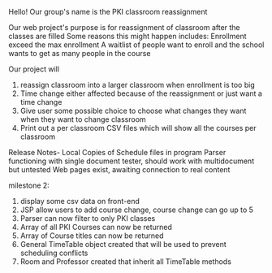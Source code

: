 Hello!
Our group's name is the PKI classroom reassignment 

Our web project's purpose is for reassignment of classroom after the classes are filled
Some reasons this might happen includes:
  Enrollment exceed the max enrollment
  A waitlist of people want to enroll and the school wants to get as many people in the course

Our project will 
1. reassign classroom into a larger classroom when enrollment is too big
2. Time change either affected because of the reassignment or just want a time change
3. Give user some possible choice to choose what changes they want when they want to change classroom
4. Print out a per classroom CSV files which will show all the courses per classroom 

Release Notes-
Local Copies of Schedule files in program
Parser functioning with single document tester, should work with multidocument but untested
Web pages exist, awaiting connection to real content

milestone 2:
1. display some csv data on front-end
2. JSP allow users to add course change, course change can go up to 5
3. Parser can now filter to only PKI classes
4. Array of all PKI Courses can now be returned
5. Array of Course titles can now be returned
6. General TimeTable object created that will be used to prevent scheduling conflicts
7. Room and Professor created that inherit all TimeTable methods
